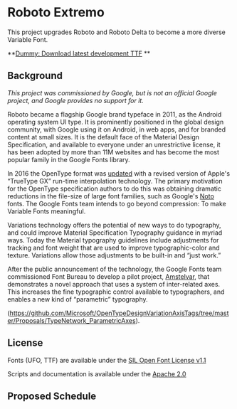 # Roboto Extremo

This project upgrades Roboto and Roboto Delta to become a more diverse Variable Font.

**[Dummy: Download latest development TTF](https://github.com/TypeNetwork/Roboto-Extremo/blob/master/fonts/RobotoExtremo?????.ttf)
**

## Background

_This project was commissioned by Google, but is not an official Google project, and Google provides no support for it._

Roboto became a flagship Google brand typeface in 2011, as the Android operating system UI type.
It is prominently positioned in the global design community, with Google using it on Android, in web apps, and for branded content at small sizes.
It is the default face of the Material Design Specification, and available to everyone under an unrestrictive license, it has been adopted by more than 11M websites and has become the most popular family in the Google Fonts library.

In 2016 the OpenType format was [updated](https://medium.com/@tiro/https-medium-com-tiro-introducing-opentype-variable-fonts-12ba6cd2369) with a revised version of Apple's “TrueType GX” run-time interpolation technology.
The primary motivation for the OpenType specification authors to do this was obtaining dramatic reductions in the file-size of large font families, such as Google's [Noto](https://github.com/googlei18n/noto-fonts/tree/master/phaseIII_only/unhinted/variable-ttf) fonts. 
The Google Fonts team intends to go beyond compression: To make Variable Fonts meaningful.

Variations technology offers the potential of new ways to do typography, and could improve Material Specification Typography guidance in myriad ways.
Today the Material typography guidelines include adjustments for tracking and font weight that are used to improve typographic-color and texture.
Variations allow those adjustments to be built-in and “just work.” 

After the public announcement of the technology, the Google Fonts team commissioned Font Bureau to develop a pilot project, [Amstelvar](https://github.com/TypeNetwork/Amstelvar), that demonstrates a novel approach that uses a system of inter-related axes. 
This increases the fine typographic control available to typographers, and enables a new kind of “parametric” typography.

(https://github.com/Microsoft/OpenTypeDesignVariationAxisTags/tree/master/Proposals/TypeNetwork_ParametricAxes).

## License

Fonts (UFO, TTF) are available under the [SIL Open Font License v1.1](OFL.txt)

Scripts and documentation is available under the [Apache 2.0](/scripts/LICENSE.txt)

## Proposed Schedule
